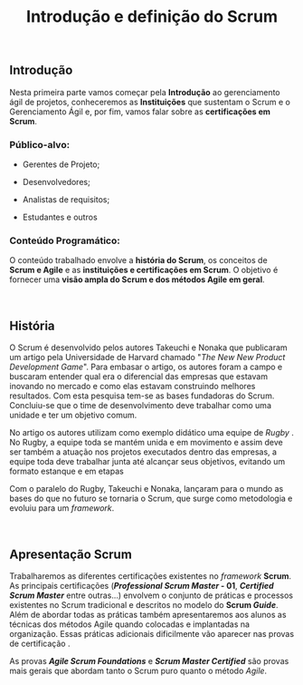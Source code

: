 <div align="center">

# Introdução e definição do Scrum

</div>

<br>

## Introdução
Nesta primeira parte vamos começar pela **Introdução** ao gerenciamento ágil de projetos, conheceremos as **Instituições** que sustentam o Scrum e o Gerenciamento Ágil e, por fim, vamos falar sobre as **certificações em Scrum**.

### Público-alvo:

 - Gerentes de Projeto;

 - Desenvolvedores;

 - Analistas de requisitos;

 - Estudantes e outros 

### Conteúdo Programático:

O conteúdo trabalhado envolve a **história do Scrum**, os conceitos de **Scrum e Agile** e as **instituições e certificações em Scrum**.  O objetivo é fornecer uma **visão ampla do Scrum e dos métodos Agile em geral**.

<br>

## História

O Scrum é desenvolvido pelos autores Takeuchi e Nonaka que publicaram um artigo pela Universidade de Harvard chamado "*The New New Product Development Game*". Para embasar o artigo, os autores foram a campo e buscaram entender qual era o diferencial das empresas que estavam inovando no mercado e como elas estavam construindo melhores resultados. Com esta pesquisa tem-se as bases fundadoras do Scrum.  Concluiu-se que o time de desenvolvimento deve trabalhar como uma unidade e ter um objetivo comum.

No artigo os autores utilizam como exemplo didático uma equipe de *Rugby* . No Rugby, a equipe toda se mantém unida e em movimento e assim deve ser também a atuação nos projetos executados dentro das empresas, a equipe toda deve trabalhar junta até alcançar seus objetivos, evitando um formato estanque e em etapas

Com o paralelo do Rugby, Takeuchi e Nonaka, lançaram para o mundo as bases do que no futuro se tornaria o Scrum, que surge como metodologia e evoluiu para um *framework*.

<br>

## Apresentação Scrum


Trabalharemos as diferentes certificações existentes no *framework* **Scrum**. As principais certificações (***Professional Scrum Master* - 01**, ***Certified Scrum Master*** entre outras...) envolvem o conjunto de práticas e processos existentes no Scrum tradicional e descritos no modelo do **Scrum *Guide***. Além de abordar todas as práticas também apresentaremos aos alunos as técnicas dos métodos Agile quando colocadas e implantadas na organização. Essas práticas adicionais dificilmente vão aparecer nas provas de certificação . 

As provas ***Agile Scrum Foundations*** e ***Scrum Master Certified*** são provas mais gerais que abordam tanto o Scrum puro quanto o método *Agile*.